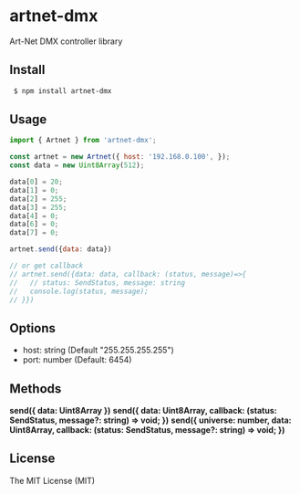 # artnet-dmx

Art-Net DMX controller library

## Install

```sh
 $ npm install artnet-dmx
```

## Usage

```javascript
import { Artnet } from 'artnet-dmx';

const artnet = new Artnet({ host: '192.168.0.100', });
const data = new Uint8Array(512);

data[0] = 20;
data[1] = 0;
data[2] = 255;
data[3] = 255;
data[4] = 0;
data[6] = 0;
data[7] = 0;

artnet.send({data: data})

// or get callback
// artnet.send({data: data, callback: (status, message)=>{
//   // status: SendStatus, message: string
//   console.log(status, message);
// }})
```

## Options

- host: string (Default "255.255.255.255")
- port: number (Default: 6454)

## Methods

**send({ data: Uint8Array })**
**send({ data: Uint8Array, callback: (status: SendStatus, message?: string) => void; })**
**send({ universe: number, data: Uint8Array, callback: (status: SendStatus, message?: string) => void; })**

## License

The MIT License (MIT)
